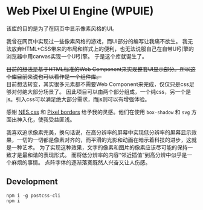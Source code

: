 # Web Pixel UI Engine (WPUIE)

该库的目的是为了在网页中显示像素风格的UI。

我曾在网页中实现过一些像素风格的游戏，而UI部分的编写让我痛不欲生。
我无法放弃HTML+CSS带来的布局和样式上的便利，也无法说服自己在自带UI引擎的浏览器中用canvas实现一个UI引擎。
于是这个库就诞生了。

~~目前的想法是基于HTML标准的Web Component来实现整套UI显示部分。所以这个库目前来说也可以看作是一个组件库。~~  
目前想法转变，其实很多元素都不需要Web Component来完成，仅仅只是css足够对付绝大部分场景了。
因此项目可以由两个部分组成，一个纯css，另一个是js。引入css可以满足绝大部分需求，而js则可以有增强体验。

感谢 [NES.css](https://github.com/nostalgic-css/NES.css) 和 [Pixel borders](https://github.com/NigelOToole/pixel-borders) 给予我的灵感。他们在使用 `box-shadow` 和 `svg` 方面出神入化，使我受益匪浅。

我喜欢追求像素完美，换句话说，在高分辨率的屏幕中实现低分辨率的屏幕显示效果，一切的一切都是像素对齐的，而平滑的光影和动画在暗示着科技的进步，这就是一种艺术。
为了实现这种效果，文字的像素和图片的像素应该尽可能的保持一致才是最和谐的表现形式。
而将低分辨率的内容“邻近插值”到高分辨中似乎是一个麻烦的事情。
点阵字体的逐渐落寞既然人兴奋又让人伤感。

## Development

```console
npm i -g postcss-cli
npm i
```

